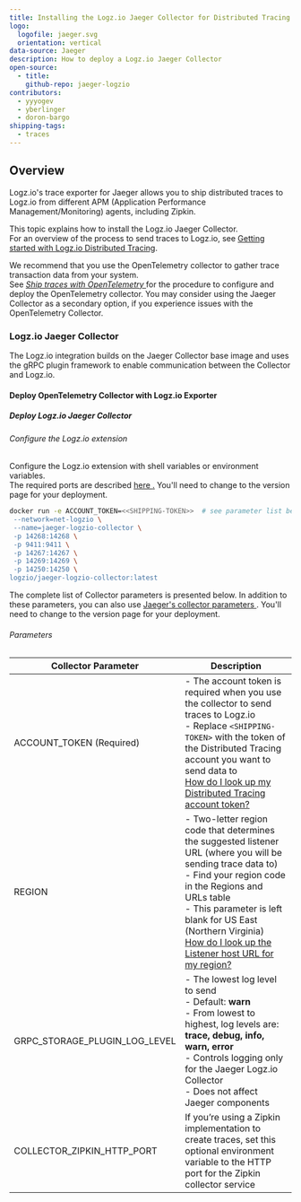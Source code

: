 ```yaml
---
title: Installing the Logz.io Jaeger Collector for Distributed Tracing
logo:
  logofile: jaeger.svg
  orientation: vertical
data-source: Jaeger
description: How to deploy a Logz.io Jaeger Collector 
open-source:
  - title: 
    github-repo: jaeger-logzio
contributors:
  - yyyogev
  - yberlinger
  - doron-bargo
shipping-tags:
  - traces
---
```

## Overview

Logz.io's trace exporter for Jaeger allows you to ship distributed traces to Logz.io from different APM (Application Performance Management/Monitoring) agents, including Zipkin.

This topic explains how to install the Logz.io Jaeger Collector. <br> For an overview of the process to send traces to Logz.io, see <a href="/user-guide/distributed-tracing/getting-started-tracing" target ="_blank"> Getting started with Logz.io Distributed Tracing</a>. 

We recommend that you use the OpenTelemetry collector to gather trace transaction data from your system. <br> See _<a href ="/shipping/tracing-sources/opentelemetry" target="_blank">Ship traces with OpenTelemetry </a>_ for the procedure to configure and deploy the OpenTelemetry collector. You may consider using the Jaeger Collector as a secondary option, if you experience issues with the OpenTelemetry Collector. 

### Logz.io Jaeger Collector

The Logz.io integration builds on the Jaeger Collector base image and uses the gRPC plugin framework to enable communication between the Collector and Logz.io.

#### Deploy OpenTelemetry Collector with Logz.io Exporter

<div class="tasklist">

##### Deploy Logz.io Jaeger Collector

###### Configure the Logz.io extension
Configure the Logz.io extension with shell variables or environment variables. <br> The required ports are described 
<a href ="https://www.jaegertracing.io/docs/latest/deployment/#collectors)" target="_blank">here <i class="fas fa-external-link-alt"></i>.</a> 
You'll need to change to the version page for your deployment. 

```bash
docker run -e ACCOUNT_TOKEN=<<SHIPPING-TOKEN>>  # see parameter list below\
 --network=net-logzio \
 --name=jaeger-logzio-collector \
 -p 14268:14268 \
 -p 9411:9411 \
 -p 14267:14267 \
 -p 14269:14269 \
 -p 14250:14250 \
logzio/jaeger-logzio-collector:latest
```

The complete list of Collector parameters is presented below. In addition to these parameters, you can also use 
 <a href ="https://www.jaegertracing.io/docs/latest/cli/#jaeger-collector-grpc-plugin" target="_blank">Jaeger's collector parameters <i class="fas fa-external-link-alt"></i> </a> . You'll need to change to the version page for your deployment. 

###### Parameters

 Collector Parameter | Description
 ------------ | -------------
  ACCOUNT_TOKEN (Required) | - The account token is required when you use the collector to send traces to Logz.io <br> -  Replace `<SHIPPING-TOKEN>` with the token of the Distributed Tracing account you want to send data to <br><a href ="/user-guide/accounts/finding-your-tracing-account-token" target="_blank">How do I look up my Distributed Tracing account token?</a>
REGION | -   Two-letter region code that determines the suggested listener URL (where you will be sending trace data to)  <br>-   Find your region code in the Regions and URLs table <br>-   This parameter is left blank for US East (Northern Virginia)<br><a href ="/user-guide/accounts/account-region.html#available-regions " target="_blank">How do I look up the Listener host URL for my region?</a>
GRPC_STORAGE_PLUGIN_LOG_LEVEL| -   The lowest log level to send <br> -   Default: **warn** <br>-   From lowest to highest, log levels are: **trace, debug, info, warn, error** <br>-   Controls logging only for the Jaeger Logz.io Collector  <br>-   Does not affect Jaeger components
COLLECTOR_ZIPKIN_HTTP_PORT | If you’re using a Zipkin implementation to create traces, set this optional environment variable to the HTTP port for the Zipkin collector service
